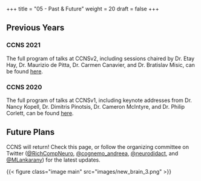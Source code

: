 
+++
title = "05 - Past & Future"
weight = 20
draft = false
+++


## Previous Years

### CCNS 2021

The full program of talks at CCNSv2, including sessions chaired by Dr. Etay Hay, Dr. Maurizio de Pitta, Dr. Carmen Canavier, and Dr. Bratislav Misic, can be found [here](https://www.crowdcast.io/e/ccnsv2/register).


### CCNS 2020

The full program of talks at CCNSv1, including keynote addresses from Dr. Nancy Kopell, Dr. Dimitris Pinotsis, 
Dr. Cameron McIntyre, and Dr. Philip Corlett, can be found [here](https://www.crowdcast.io/e/CCNS/register).


## Future Plans

CCNS will return! Check this page, or follow the organizing committee on Twitter ([@RichCompNeuro](https://twitter.com/RichCompNeuro), [@cognemo_andreea](https://twitter.com/cognemo_andreea), [@neurodidact](https://twitter.com/neurodidact), and [@MLankarany](https://twitter.com/MLankarany)) for the latest updates.

{{< figure class="image main" src="images/new_brain_3.png" >}}


